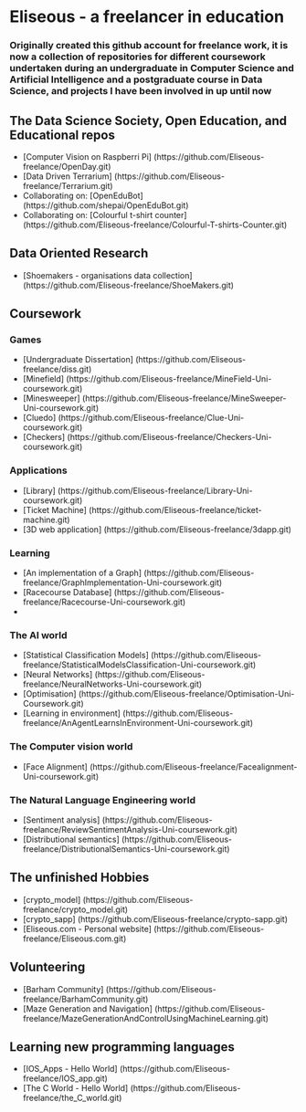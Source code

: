 <!DOCTYPE html>
<html>
  <head></head>
<body>
<h1>Eliseous - a freelancer in education

<h3>Originally created this github account for freelance work, it is now a collection of repositories for different coursework undertaken during an undergraduate in Computer Science and Artificial Intelligence and a postgraduate course in Data Science, and projects I have been involved in up until now</h3>


<h2>The Data Science Society, Open Education, and Educational repos</h2>
<ul>
<li>[Computer Vision on Raspberri Pi] (https://github.com/Eliseous-freelance/OpenDay.git)</li>
<li>[Data Driven Terrarium] (https://github.com/Eliseous-freelance/Terrarium.git)</li>
<li>Collaborating on: [OpenEduBot] (https://github.com/shepai/OpenEduBot.git)</li>
<li>Collaborating on: [Colourful t-shirt counter] (https://github.com/Eliseous-freelance/Colourful-T-shirts-Counter.git)</li>
</ul>


<h2>Data Oriented Research</h2>
<ul>
<li>[Shoemakers - organisations data collection] (https://github.com/Eliseous-freelance/ShoeMakers.git)</li>
</ul>

<h2>
Coursework
</h2>
<h3>Games</h3>
<ul>
<li>[Undergraduate Dissertation] (https://github.com/Eliseous-freelance/diss.git)</li>
<li>[Minefield] (https://github.com/Eliseous-freelance/MineField-Uni-coursework.git)</li>
<li>[Minesweeper] (https://github.com/Eliseous-freelance/MineSweeper-Uni-coursework.git)</li>
<li>[Cluedo] (https://github.com/Eliseous-freelance/Clue-Uni-coursework.git)</li>
<li>[Checkers] (https://github.com/Eliseous-freelance/Checkers-Uni-coursework.git)</li>
</ul>
<h3>Applications</h3>
<ul>
<li>[Library] (https://github.com/Eliseous-freelance/Library-Uni-coursework.git)</li>
<li>[Ticket Machine] (https://github.com/Eliseous-freelance/ticket-machine.git)</li>
<li>[3D web application] (https://github.com/Eliseous-freelance/3dapp.git)</li>
</ul>
<h3>Learning</h3>
<ul>
<li>[An implementation of a Graph] (https://github.com/Eliseous-freelance/GraphImplementation-Uni-coursework.git)</li>
<li>[Racecourse Database] (https://github.com/Eliseous-freelance/Racecourse-Uni-coursework.git)</li>
<li></li>
</ul>
<h3>The AI world</h3>
<ul>
<li>[Statistical Classification Models] (https://github.com/Eliseous-freelance/StatisticalModelsClassification-Uni-coursework.git)</li>
<li>[Neural Networks] (https://github.com/Eliseous-freelance/NeuralNetworks-Uni-coursework.git)</li>
<li>[Optimisation] (https://github.com/Eliseous-freelance/Optimisation-Uni-Coursework.git)</li>
<li>[Learning in environment] (https://github.com/Eliseous-freelance/AnAgentLearnsInEnvironment-Uni-coursework.git)</li>
</ul>

<h3>The Computer vision world</h3>
<ul>
<li>[Face Alignment] (https://github.com/Eliseous-freelance/Facealignment-Uni-coursework.git)</li>
</ul>

<h3>The Natural Language Engineering world</h3>
<ul>
<li>[Sentiment analysis] (https://github.com/Eliseous-freelance/ReviewSentimentAnalysis-Uni-coursework.git)</li>
<li>[Distributional semantics] (https://github.com/Eliseous-freelance/DistributionalSemantics-Uni-coursework.git)</li>
</ul>

<h2>The unfinished Hobbies</h2>
<ul>
<li>[crypto_model] (https://github.com/Eliseous-freelance/crypto_model.git)</li>
<li>[crypto_sapp] (https://github.com/Eliseous-freelance/crypto-sapp.git)</li>
<li>[Eliseous.com - Personal website] (https://github.com/Eliseous-freelance/Eliseous.com.git)</li>
</ul>

<h2>Volunteering</h2>
<ul>
<li>[Barham Community] (https://github.com/Eliseous-freelance/BarhamCommunity.git)</li>
<li>[Maze Generation and Navigation] (https://github.com/Eliseous-freelance/MazeGenerationAndControlUsingMachineLearning.git)</li>
</ul>

<h2>Learning new programming languages</h2>
<ul>
<li>[IOS_Apps - Hello World] (https://github.com/Eliseous-freelance/IOS_app.git)</li>
<li>[The C World - Hello World] (https://github.com/Eliseous-freelance/the_C_world.git)</li>
</ul>
  </body>

</html>

